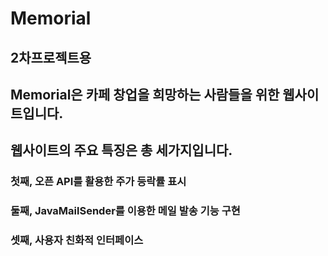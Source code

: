 # Memorial
## 2차프로젝트용

## Memorial은 카페 창업을 희망하는 사람들을 위한 웹사이트입니다.

## 웹사이트의 주요 특징은 총 세가지입니다.




### 첫째, 오픈 API를 활용한 주가 등락률 표시

### 둘째, JavaMailSender를 이용한 메일 발송 기능 구현

### 셋째, 사용자 친화적 인터페이스
